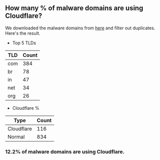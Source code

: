 ## How many % of malware domains are using Cloudflare?


We downloaded the malware domains from [here](https://urlhaus.abuse.ch) and filter out duplicates.
Here's the result.


[//]: # (start replacement)


- Top 5 TLDs

| TLD | Count |
| --- | --- |
| com | 384 |
| br | 78 |
| in | 47 |
| net | 34 |
| org | 26 |


- Cloudflare %

| Type | Count |
| --- | --- |
| Cloudflare | 116 |
| Normal | 834 |


### 12.2% of malware domains are using Cloudflare.